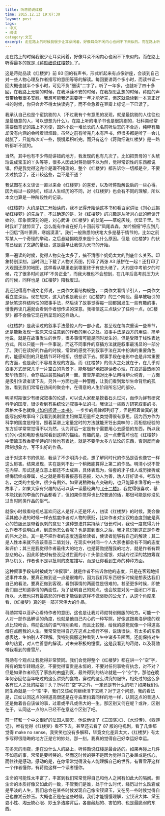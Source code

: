 ```yaml
---
title: 听蒋勋说红楼
time: 2015.12.13 19:07:30
layout: post
tags:
- 中文
- 阅读
category:文艺
excerpt: 走在路上的时候我很少让耳朵闲着，好像耳朵不闲内心也闲不下来似的。而在路上听得最多的就是<a href="http://book.douban.com/subject/5913472/" target="_blank">《蒋勋细说红楼梦》</a>了。这是蒋勋品读《红楼梦》前 80 回的有声书，形式听起来有点像讲座。每回要讲两个多小时，而读书读一回大概也就半个多小时，可见不负“细读”二字了。听了一年多，也就听了四十多回，在我路上无聊的时候，在我浮躁不安的时候，在我胡思乱想的时候，蒋勋的声音带给我很多安慰。我想可能我还需要听一年才能听完，但这就像读到一本真正好书的时候，你只会舍不得太快读完了，而不会急着在豆瓣上标记一下已读了。
---
```


走在路上的时候我很少让耳朵闲着，好像耳朵不闲内心也闲不下来似的。而在路上听得最多的就是<a href="http://book.douban.com/subject/5913472/" target="_blank">《蒋勋细说红楼梦》</a>了。

这是蒋勋品读《红楼梦》前 80 回的有声书，形式听起来有点像讲座，会谈到自己对一些人物心理及作者描写的意图等等的解读。每回要讲两个多小时，而读书读一回大概也就半个多小时，可见不负“细读”二字了。听了一年多，也就听了四十多回，在我路上无聊的时候，在我浮躁不安的时候，在我胡思乱想的时候，蒋勋的声音带给我很多安慰。我想可能我还需要听一年才能听完，但这就像读到一本真正好书的时候，你只会舍不得太快读完了，而不会急着在豆瓣上标记一下已读了。

我承认自己也是个蛮挑剔的人（不过我有个有意思的发现，就是最挑剔的人往往也是最随意的人，可以想想为什么）。在路上听的电子书也是很挑剔的，社科类经常需要做笔记的路上不方便，国外小说一堆长长的人名前听后忘的不合适，纯粹有趣却没有内涵的会听着很烦躁。虽然之前有听完几本有声书，但很多都是听了一会儿就腻了，只能每次听一些，慢慢累积听完。而只有这个《蒋勋细说红楼梦》是一路听都听不腻的。

当然，其中也有不少蒋勋讲错的地方，我发现的也有几次了。比如把贾母的丫头琥珀说成宝玉的丫头等等，很多人因此对蒋勋很不以为然，觉得常识性的东西都说错。但是我觉得这完全是瑕不掩瑜的，整个《红楼梦》都告诉你一切都是空，不要太过执念了，还计较这些，岂不是不通？

我试图在本文谈谈一直以来会《红楼梦》的喜爱，以及听蒋勋解说后的一些心得。因为每过一段时间，经过人生经历的不同，对《红楼梦》也会有不同的理解，所以本文也算是一种阶段性的记录。

《红楼梦》大约是初二开始读的，我不记得开始读这本书和看百家讲坛《刘心武揭秘红楼梦》的先后了，不过确定的是，对《红楼梦》的兴趣是从听刘心武的解读开始的。印象很深刻的是，刘心武讲《红楼梦》的伏笔——草蛇灰线，伏延千里。当时我听了就惊呆了，怎么能有作者在好几十回前写“凤尾森森，龙吟细细”呼应到几十回后“落叶萧萧，寒烟漠漠”。我们一般熟悉的伏笔大多是基于情节的，比如之前写某人一个奇怪的举动，之后悬疑揭晓原来是什么什么原因。但是《红楼梦》的伏笔已经到了文辞的量级，这是最早让我惊为天书的开始。

第一遍读的时候，觉得人物实在太多了，搞不清哪个奶奶太太的到底什么关系。印象特别深刻，当时网上下载了人物关系图，打印了两张 A3 纸拼在一起！还打印了大观园还原的地图，这样看从哪里走到哪里终于有些头绪了。大约是中考前夕的时候，花了很多时间这样“不务正业”，而我大概也不会想到，在几年后高考前压力大的时候，同样也是《红楼梦》陪我度过。

我还记得高中语文老师说，三类作文看结构规整，二类作文看情节引人，一类作文看立意深远。现在想来，这大约也是我认识《红楼梦》的三个阶段。最早被吸引的是伏笔这样结构性的叙事手法，然后读了故事觉得每一回都回发生一些有趣的事，慢慢再读几遍就会看到作者想传递的深意。我相信这三点缺少了任何一点，《红楼梦》都不会像它现在所呈现的这样动人。

《红楼梦》是我读过的叙事手法最惊人的一部小说，甚至现在每次重读一些章节，还是能新发现一些原来没注意到的作者的用心之处。叙事手法是西方的用语，简单地说，就是在故事发生的世界，很多事情可能是同时发生的，但是受限于线性表达方式，所以只能一件一件事说，而这不同事件的穿插方法就是叙事最浅显的一部分了。我们在读好的作品的时候，常常的感觉不到叙事手法在其中扮演的重要角色的，能感知到的只是情节环环相扣，很想读下去。叙事手段在电影中也是非常重要的方面，也是我们不容易发现的方面。而《红楼梦》的伟大之处就在于，在几乎对叙事方式研究几乎一片空白的背景下，能够很好地把握读者心理，在叙述最热闹的繁华场景时，会穿插进最孤独的另一面。曹雪芹把对比手法用得炉火纯青，一方面是吸引住读者读下去，另外一方面也是一种警醒，让我们看到繁华生命背后的孤独，看到我们常常在热闹的聚会中，在得意的人生阶段所忘记的部分。

明清时期很少有研究叙事的论述，可以说大家都是摸着石头过河，而作为鲜有研究科学的国度，很少看到有系统论述叙事手法的书。我读过一些西方研究叙事的书，风格大多也就像<a href="http://book.douban.com/subject/1013208/" target="_blank">《如何阅读一本书》</a>，一步步的规律都列好了，但是照着做真的就能写出好故事吗？我看到美剧里主妇做菜用量杯之类觉得很有意思，因为西方作为科学的国度是相信，照着菜谱上定量定时的方法就能烹饪出美味的；而相信经验的东方哲学常常觉得不以为然，认为背后一定是有个需要用心去感悟的东西，所以我们的小说和电影也经常看到这样的描绘。有趣的是，这一点曹雪芹也在《红楼梦》中借黛玉教香菱学诗的时候也有表达，就是不要学太多方法论的东西，否则反而会限制想象力，写不出好的作品。

出于对这本书的佩服，我读了不少明清小说，想了解同时代的作品是否也像它一样这么厉害。结果发现，实在是列不出一个稍微能算得上第二的作品。明清小说不管在内容、形式还是立意上都还不太成熟，具体表现为，俗套的才子佳人或历挫折或经悔悟终成眷属，总之就是善有善报恶有恶报，劝人为善，劝人好好读书，考取功名，之类的主旋律，很少有例外。如果说稍微有点突破的，也只能算李渔写的一些故事了，如果大家有兴趣的话可以读一读最经典的<a href="http://book.douban.com/subject/2267558/" target="_blank">《十二楼》</a>，我觉得很喜欢，基本能找到的李渔的作品都看了，但如果你觉得也比较普通的话，那很可能是你没见过当时同类作品的俗气。

就像小时候看电视总喜欢问这人是好人还是坏人，初读《红楼梦》的时候，我会像读其他小说的时候一样去揣度作者对人物的褒贬，比如作者对宝钗的态度到底是真心的赞服还是带着讽刺的意思？这种想法其实持续了很长时间，我也一度觉得为什么作者不说明白点，到底他怎么看呢？也是直到很久之后，我才意识到这正是作者的伟大之处。其一是不把作者的态度透露给读者，使读者能够有自己的解读；其二是人性本来就不应该善恶二值划分，在现实中对同一个人大家也都会有不同的态度和评价；其三是我觉得作者最伟大的地方，也是蒋勋提醒我的地方，就是作者有颗慈悲的心，因此即使对有些没见过世面的小丫头偷金偷银、对城府过深的姑娘筹谋算尽机关，作者也不是以批判的态度描写，而是让你看到生命的种种方面。

这种叙事手段有时被成为“冷叙事”，就是作者不告诉你他的态度，只是在客观地描述事件本身。要真正做到这一点是很难的，因为我们写东西很多时候是想表达我们自己的看法，要真正做到客观，看到事情的两面性是很难的。甚至更多时候，即使我们自己知道事情的两面性，为了证明自己的观点，也会故意对另一面闭口不言。所以，大概也只有最慈悲的作者才能做到这样不做褒贬的公允了，从这个角度来看，《红楼梦》真的是一部非常伟大的作品。

蒋勋常常以菩萨心看待作者的意图，这也是让我对蒋勋特别佩服的地方。可能一个人对一部作品解读的角度，也就是他自己内心的一种写照，好像这跟弗洛伊德的观点比较吻合。蒋勋说话的语气特别柔和，而且比较慢，给我的感觉就像一个得道高僧在点醒我的人生。我常常觉得自己在这点上修行不够，说话很快，有太多的东西想表达，生怕别人不理解。我特别佩服这种看到人生中诸多丑陋面，还能保持对生命的热爱，对人性善意的解读，对未来积极的憧憬。这是我看到的蒋勋，以及蒋勋带我看到的曹雪芹。

蒋勋有个观点让我觉得非常赞同。我们会觉得整个《红楼梦》都在讲一个“空”字，所有的繁华转眼成空，不要觉得富贵是永恒的，不要对任何事物有执念，对不对？但是如果作者经历了家族的由盛到衰，最终得到的结论就是一个“空”字，那他在晚年何必回忆当年吃过的这么讲究的食物，穿过的这么讲究的服饰，相处过的这么多各有过人之处的姑娘丫头？所以在“空”字之外，一定还是有什么的吧？如果我们认同生命就是一个“空”字，我们又该如何继续活下去呢？对于这个问题，我的看法是，正如认同这点的得道高僧还是在寺庙里扫着同样的地一样，认同这点的普通人还是做着各自该做的事，过着或平凡或伟大的一生。那区别又何在呢？或许，区别在于，认同这一点的人已经不在意这个区别了吧。

前一阵和一个中文很好的法国人聊天，他说他读了《三国演义》、《水浒传》、《西游记》，唯有觉得《红楼梦》看不下去，甚至还去看了 87 版的电视剧，看了几集都觉得 make no sense。我笑笑也没有多解释，毕竟文化差异太大，《红楼梦》有太多写得很隐晦的地方正是它的妙处。那一刻，我真的觉得自己好幸运好幸运。

在冬天的雨夜，走在没什么人的路上，听蒋勋说红楼是最合适的。如果再碰上几件不如意的事，常常是要听哭的。然而这时候的哭不是因为觉得自己委屈或是伤心，而往往是感动。感动的是，在你常常觉得没有人能理解自己的世界，有曹雪芹这样一个作者懂你，有蒋勋这样一个读者懂你。

生命的可能性太丰富了，丰富到我们常常觉得自己和他人之间有如此大的隔阂。但生命的本质好像又如此的一致，不管我们是谁，处于什么时代，经历过什么跌宕或是平淡的人生，我们总会在某些时候发现自己像宝钗黛玉，又在另一些时候觉得自己也像湘云妙玉。大概也正是在这些时候，我们才能慢慢理解，宝钗识大体、黛玉耍小性、湘云缺心眼、妙玉多洁癖背后，各自藏起的、害怕的、也是最脆弱的东西。
